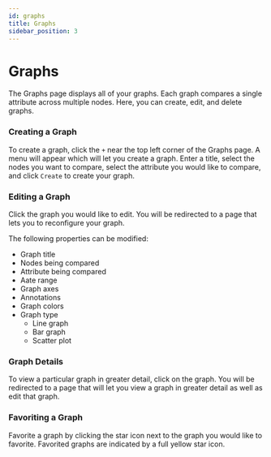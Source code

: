 ```yaml
---
id: graphs
title: Graphs
sidebar_position: 3
---
```


# Graphs

The Graphs page displays all of your graphs. Each graph compares a single attribute across multiple nodes. Here, you can create, edit, and delete graphs.

### Creating a Graph

To create a graph, click the `+` near the top left corner of the Graphs page. A menu will appear which will let you create a graph. Enter a title, select the nodes you want to compare, select the attribute you would like to compare, and click `Create` to create your graph.

### Editing a Graph

Click the graph you would like to edit. You will be redirected to a page that lets you to reconfigure your graph. 

The following properties can be modified:
* Graph title
* Nodes being compared
* Attribute being compared
* Aate range
* Graph axes
* Annotations
* Graph colors
* Graph type
  * Line graph
  * Bar graph
  * Scatter plot

### Graph Details

To view a particular graph in greater detail, click on the graph. You will be redirected to a page that will let you view a graph in greater detail as well as edit that graph.

### Favoriting a Graph
Favorite a graph by clicking the star icon next to the graph you would like to favorite. Favorited graphs are indicated by a full yellow star icon. 
